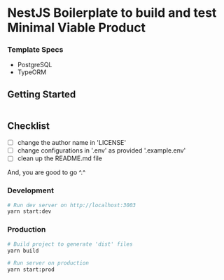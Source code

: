 <h1>NestJS Boilerplate to build and test Minimal Viable Product</h1>

### Template Specs

- PostgreSQL
- TypeORM

## Getting Started

```

```

## Checklist

- [ ] change the author name in 'LICENSE'
- [ ] change configurations in '.env' as provided '.example.env'
- [ ] clean up the README.md file

And, you are good to go ^.^

### Development

```bash
# Run dev server on http://localhost:3003
yarn start:dev
```

### Production

```bash
# Build project to generate 'dist' files
yarn build

# Run server on production
yarn start:prod
```
